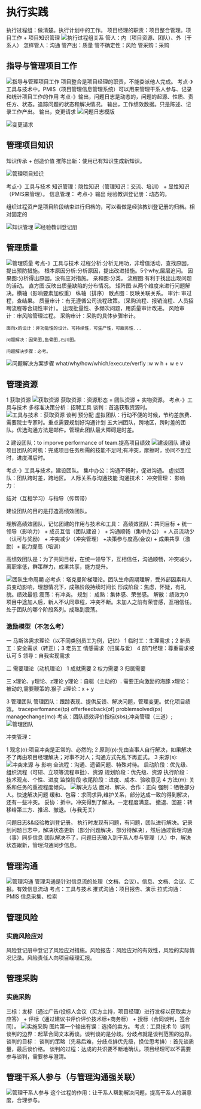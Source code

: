# 执行实践
执行过程组：做清楚。执行计划中的工作。
项目经理的职责：项目整合管理。项目工作  + 项目知识管理
![执行过程组关系](image-71.png)
管人：内（项目资源、团队）、外（干系人） 
怎样管人：沟通
管产出：质量
管不确定性：风险
管采购：采购

## 指导与管理项目工作
![指导与管理项目工作](image-73.png)
项目整合是项目经理的职责，不能委派他人完成。
考点-》工具与技术中，PMIS（项目管理信息管理系统）可以用来管理干系人参与、记录和统计项目工作的作用
考点-》输出，问题日志是动态的，问题的起源、性质、责任方、状态。追踪问题的状态和解决情况。
       输出，工作绩效数据。只是陈述、记录工作产出。
       输出，变更请求
![问题日志模版](image-72.png)

![变更请求](image-74.png)

## 管理项目知识
知识传承 + 创造价值
推陈出新：使用已有知识生成新知识。

![管理项目知识](image-75.png)

考点-》工具与技术
      知识管理：隐性知识（管理知识：交流、培训） + 显性知识（PMIS来管理）。
      信息管理：
考点-》输出
      经验教训登记册：动态的。

组织过程资产是项目阶段结束进行归档的，可以看做是经验教训登记册的归档。相对固定的

![知识管理](image-76.png)
![经验教训登记册](image-77.png)


## 管理质量
![管理质量](image-81.png)
考点-》工具与技术
    过程分析:分析无用功，非增值活动，查找原因，提出预防措施。
    根本原因分析:分析原因，提出改进措施。5个why,层层追问。
    因果图:分析得出原因。没有应对措施。
    亲和图:分类。
    流程图:有利于找出出现问题的活动。
    直方图:反映出质量缺陷的分布情况。
    矩阵图:从两个维度来进行问题解决。横轴（影响要素加权重） 纵轴（排序） 
    散点图：反映关联关系。
    审计: 审过程，查结果。
      质量审计：有无遵循公司流程政策。（采购流程、报销流程、人员招聘流程等合规性审计）。
                出现批量性、多频次问题，用质量审计改进。
      风险审计：审风险管理过程。
      采购审计：采购的具体步骤审计。
    
    面向x的设计：非功能性的设计。可持续性，可生产性，可服务性...

    问题解决：因果图,鱼骨图,石川图。

    问题解决步骤：必考。
![问题解决方案步骤](image-80.png)
what/why/how/which/execute/verfiy :w w h + w e v

## 管理资源
1 获取资源
![获取资源](image-82.png)
获取资源：资源形态 = 团队资源 + 实物资源。
考点-》工具与技术
   多标准决策分析：招聘工具
   谈判：首选获取资源时。
![工具与技术：获取资源](image-83.png)
谈判
预分配
虚拟团队：行动不便的时候，节约差旅费、需要院士专家时。重点需要规划好沟通计划
五大洲团队，跨地区，跨时差的团队。优选沟通方法是邮件。管理此团队最大障碍是时差。


2 建设团队：to imporve performance of team.提高项目绩效
![建设团队](image-84.png)
建设项目团队的时机：完成项目任务所需的技能不足时;有冲突，摩擦时，协同不到位时，进度滞后时。

考点-》工具与技术，建设团队。
   集中办公：沟通不畅时，促进沟通。
   虚拟团队：团队跨时差，跨地区。
   人际关系与沟通技能
      沟通技术：
      冲突管理：
      影响力：

   结对（互相学习）与指导（传帮带）

建设团队的目的是打造高绩效团队。

理解高绩效团队，记忆团建的作用与技术和工具：
高绩效团队：共同目标 + 统一领导（影响力） + 成员互信（团队建设 ） + 沟通顺畅（集中办公） + 人员流动少（认可与奖励） + 冲突减少（冲突管理） +决策参与度高(会议) + 成果共享（激励）+ 能力提高（培训）

高绩效团队是：为了共同目标，在统一领导下，互相信任，沟通顺畅，冲突减少，离职率低，群策群力，成果共享，能力提升。

![团队生命周期](image-85.png)
必考点：塔克曼阶梯理论。团队生命周期理解，受外部因素和人员变动影响，理想情况下，成熟阶段持续时间长
形成阶段：焦虑，怀疑，有礼貌。绩效最低
震荡：有冲突。
规划：
成熟：集体感、荣誉感。
解散：绩效为0
项目中途加人后，新人不认同章程，冲突不断。未加人之前有荣誉感，互相信任。处于团队的哪个阶段系列。成熟到震荡。

### 激励模型（不怎么考）
一 马斯洛需求理论（以不同类别员工为例，记忆）
1 临时工：生理需求；2 新员工：安全需求（转正）；3 老员工 情感需求（归属与爱） 4 部门经理：尊重需求被认可 5 领导：自我实现需求

二 需要理论（动机理论）
 1 成就需要
 2 权力需要
 3 归属需要

三 x理论、y理论、z理论
y理论：自驱（主动的）. 需要正向激励的海豚
x理论：被动的,需要鞭策的.猴子
z理论：x + y 

3 管理团队
管理团队：跟踪表现、提供反馈、解决问题，管理变更。优化项目绩效。 traceperfomance(tp) offerfeedback(of) problemsolved(ps) managechange(mc)
考点：团队绩效评价指标(sbs);冲突管理（三道）;
![管理团队](image-86.png)

冲突管理：

1 观念(o):项目冲突是正常的、必然的;
2 原则(p):先由当事人自行解决，如果解决不了再由项目经理解决；对事不对人；沟通方式先私下再正式。
3 来源(s):
![冲突来源 与 影响](image-87.png)
全流程：沟通、遗留问题、特殊对待。
启动阶段：优先级、组织流程（可研、立项等流程审批）、资源
规划阶段：优先级、资源
执行阶段：技术观点、个性、进度
监控阶段
收尾阶段：进度、成本、验收意见
4 方法(m): 关系和任务的重视程度倾向。
![解决方法](image-88.png)
面对、解决、合作：正向
强制：牺牲部分人。快速解决问题
缓和、包容：求同求异,维护关系，部分达成一致的得到解决，还有一些冲突。
妥协：折中。冲突得到了解决。一定程度满意。
撤退、回避：转移给第三方、推迟、撤退。（与我无关）


问题日志&&经验教训登记册。
执行时发现有问题，有问题，团队进行解决。记录到问题日志中，解决状态更新（部分问题解决，部分待解决），然后通过管理沟通（事）同步信息
团队解决不了，问题日志输入到干系人参与管理（人）中，解决状态跟新，管理沟通同步信息。

## 管理沟通
![管理沟通](image-89.png)
管理沟通是针对信息流的处理（文档、会议）。信息、文档、会议、汇报。有效信息流动
考点：工具与技术
 推式沟通：项目报告、演示
 拉式沟通：PMIS
信息采集、检索

## 管理风险
### 实施风险应对
风险登记册中登记了风险应对措施。风险报告：风险应对的有效性，风险的实际情况记录。风险责任人向项目经理汇报。

## 管理采购
### 实施采购
三标：发标（通过广告/投标人会议（买方主持，项目经理）进行发标以获取卖方应答） + 评标（通过建议书评价评价技术标+商务标） + 授标（合同谈判，签合同）。
![实施采购](image-90.png)
图片第一个输出有误：选择的卖方。
考点：工具技术 
1）谈判
 谈判的边界：起草合同文本再谈。谈判谈的是分歧。分歧点就是谈判范围的边界。
 谈判的目标：
 谈判的策略（先易后难，分歧点排优先级，换位思考排）: 首先谈质量，最后谈价格。
 谈判的过程：达成的共识要不断地确认。项目经理可以不需要参与谈判，需要参与澄清。


## 管理干系人参与（与管理沟通强关联）
![管理干系人参与](image-91.png)
这个过程的作用：让干系人帮助解决问题，提高干系人的满意度，合理参与。










